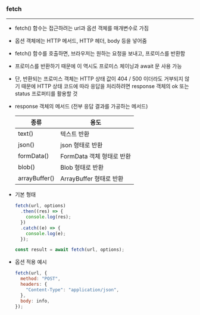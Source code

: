 ### fetch

---

- fetch() 함수는 접근하려는 url과 옵션 객체를 매개변수로 가짐

- 옵션 객체에는 HTTP 메서드, HTTP 헤더, body 등을 넣어줌

- fetch() 함수를 호출하면, 브라우저는 원하는 요청을 보내고, 프로미스를 반환함

- 프로미스를 반환하기 때문에 이 역시도 프로미스 체이닝과 await 문 사용 가능

- 단, 반환되는 프로미스 객체는 HTTP 상태 값이 404 / 500 이더라도 거부되지 않기 때문에 HTTP 상태 코드에 따라 응답을 처리하려면 response 객체의 ok 또는 status 프로퍼티를 활용할 것

- response 객체의 메서드 (전부 응답 결과를 가공하는 메서드)

  | 종류          | 용도                      |
  | ------------- | ------------------------- |
  | text()        | 텍스트 반환               |
  | json()        | json 형태로 반환          |
  | formData()    | FormData 객체 형태로 반환 |
  | blob()        | Blob 형태로 반환          |
  | arrayBuffer() | ArrayBuffer 형태로 반환   |

- 기본 형태

  ```js
  fetch(url, options)
    .then((res) => {
      console.log(res);
    })
    .catch((e) => {
      console.log(e);
    });

  const result = await fetch(url, options);
  ```

- 옵션 적용 예시

  ```js
  fetch(url, {
    method: "POST",
    headers: {
      "Content-Type": "application/json",
    },
    body: info,
  });
  ```
